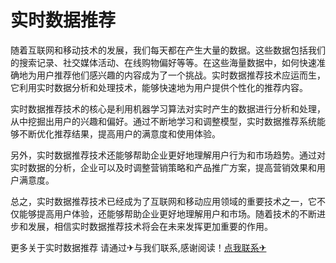 # 实时数据推荐

随着互联网和移动技术的发展，我们每天都在产生大量的数据。这些数据包括我们的搜索记录、社交媒体活动、在线购物偏好等等。在这些海量数据中，如何快速准确地为用户推荐他们感兴趣的内容成为了一个挑战。实时数据推荐技术应运而生，它利用实时数据分析和处理技术，能够快速地为用户提供个性化的推荐内容。

实时数据推荐技术的核心是利用机器学习算法对实时产生的数据进行分析和处理，从中挖掘出用户的兴趣和偏好。通过不断地学习和调整模型，实时数据推荐系统能够不断优化推荐结果，提高用户的满意度和使用体验。

另外，实时数据推荐技术还能够帮助企业更好地理解用户行为和市场趋势。通过对实时数据的分析，企业可以及时调整营销策略和产品推广方案，提高营销效果和用户满意度。

总之，实时数据推荐技术已经成为了互联网和移动应用领域的重要技术之一，它不仅能够提高用户体验，还能够帮助企业更好地理解用户和市场。随着技术的不断进步和发展，相信实时数据推荐技术将会在未来发挥更加重要的作用。

更多关于实时数据推荐 请通过✈与我们联系,感谢阅读！[点我联系✈](https://vip.G208.com)